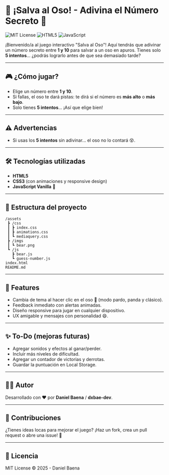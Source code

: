 # 🐻 ¡Salva al Oso! - Adivina el Número Secreto 🎯

![MIT License](https://img.shields.io/badge/license-MIT-green)
![HTML5](https://img.shields.io/badge/html5-%23E34F26.svg?&style=flat&logo=html5&logoColor=white)
![JavaScript](https://img.shields.io/badge/javascript-%23F7DF1E.svg?&style=flat&logo=javascript&logoColor=black)

¡Bienvenido/a al juego interactivo "Salva al Oso"! Aquí tendrás que adivinar un número secreto entre **1 y 10** para salvar a un oso en apuros. Tienes solo **5 intentos**... ¿podrás lograrlo antes de que sea demasiado tarde?

---

## 🎮 ¿Cómo jugar?

- Elige un número entre **1 y 10**.
- Si fallas, el oso te dará pistas: te dirá si el número es **más alto** o **más bajo**.
- Solo tienes **5 intentos**... ¡Así que elige bien!

---

## ⚠️ Advertencias

- Si usas los **5 intentos** sin adivinar... el oso no lo contará 😵.

---

## 🛠️ Tecnologías utilizadas

- **HTML5**
- **CSS3** (con animaciones y responsive design)
- **JavaScript Vanilla** 🧃

---

## 📂 Estructura del proyecto

```
/assets
 ┣ /css
 ┃ ┣ index.css
 ┃ ┣ animations.css
 ┃ ┗ mediaquery.css
 ┣ /imgs
 ┃ ┗ bear.png
 ┗ /js
   ┣ bear.js
   ┗ guess-number.js
index.html
README.md
```

---

## 🎯 Features

- Cambia de tema al hacer clic en el oso 🐻 (modo pardo, panda y clásico).
- Feedback inmediato con alertas animadas.
- Diseño responsive para jugar en cualquier dispositivo.
- UX amigable y mensajes con personalidad 😄.

---

## ✨ To-Do (mejoras futuras)

- Agregar sonidos y efectos al ganar/perder.
- Incluir más niveles de dificultad.
- Agregar un contador de victorias y derrotas.
- Guardar la puntuación en Local Storage.

---

## 🧑‍💻 Autor

Desarrollado con ❤️ por **Daniel Baena** / **dxbae-dev**.

---

## 🤝 Contribuciones

¿Tienes ideas locas para mejorar el juego? ¡Haz un fork, crea un pull request o abre una issue! 🚀

---

## 📄 Licencia

MIT License © 2025 - Daniel Baena
